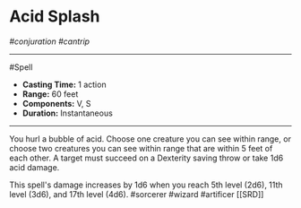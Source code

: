 # Acid Splash
*#conjuration #cantrip*
___ 
#Spell
- **Casting Time:** 1 action
- **Range:** 60 feet
- **Components:** V, S
- **Duration:** Instantaneous
---
You hurl a bubble of acid. Choose one creature you can see within range, or choose two creatures you can see within range that are within 5 feet of each other. A target must succeed on a Dexterity saving throw or take 1d6 acid damage.

This spell's damage increases by 1d6 when you reach 5th level (2d6), 11th level (3d6), and 17th level (4d6).
#sorcerer
#wizard
#artificer
[[SRD]]